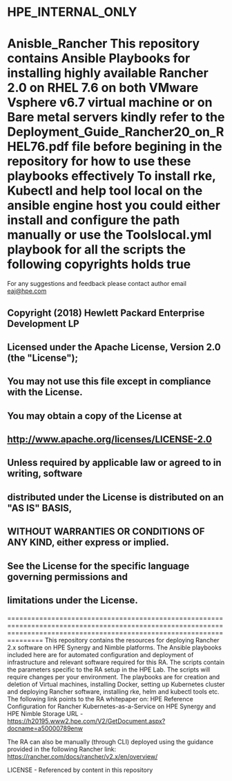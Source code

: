 # HPE_INTERNAL_ONLY  
Anisble_Rancher
This repository contains Ansible Playbooks for installing highly available Rancher 2.0 on RHEL 7.6 on both VMware Vsphere v6.7 virtual machine or on Bare metal servers 
kindly refer to the Deployment_Guide_Rancher20_on_RHEL76.pdf file before begining in the repository for how to use these playbooks effectively 
To install rke, Kubectl and help tool local on the ansible engine host you could either install and configure the path manually or use the Toolslocal.yml playbook 
for all the scripts the following copyrights holds true 
============================================================================================================================
For any suggestions and feedback please contact author email  eaj@hpe.com 

###
## Copyright (2018) Hewlett Packard Enterprise Development LP
##
## Licensed under the Apache License, Version 2.0 (the "License");
## You may not use this file except in compliance with the License.
## You may obtain a copy of the License at
##
## http://www.apache.org/licenses/LICENSE-2.0
##
## Unless required by applicable law or agreed to in writing, software
## distributed under the License is distributed on an "AS IS" BASIS,
## WITHOUT WARRANTIES OR CONDITIONS OF ANY KIND, either express or implied.
## See the License for the specific language governing permissions and
## limitations under the License.
#### 
===========================================================================================================================================================================
This repository contains the resources for deploying Rancher 2.x software on HPE Synergy and Nimble platforms.
The Ansible playbooks included here are for automated configuration and deployment of infrastructure and relevant software required for this RA. The scripts contain the parameters specific to the RA setup in the HPE Lab. The scripts will require changes per your environment.
The playbooks are for creation and deletion of Virtual machines, installing Docker, setting up Kubernetes cluster and deploying Rancher software, installing rke, helm and kubectl tools etc.
The following link points to the RA whitepaper on:  HPE Reference Configuration for Rancher Kubernetes-as-a-Service on HPE Synergy and HPE Nimble Storage
URL - https://h20195.www2.hpe.com/V2/GetDocument.aspx?docname=a50000789enw

The RA can also be manually (through CLI) deployed using the guidance provided in the following Rancher link:
https://rancher.com/docs/rancher/v2.x/en/overview/

LICENSE - Referenced by content in this repository
